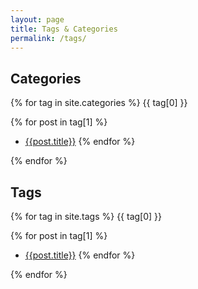 ```yaml
---
layout: page
title: Tags & Categories
permalink: /tags/
---
```


## Categories

{% for tag in site.categories %}
{{ tag[0] }}

  {% for post in tag[1] %}
  - [{{post.title}}]({{post.url}})
  {% endfor %}

{% endfor %}

## Tags

{% for tag in site.tags %}
{{ tag[0] }}

  {% for post in tag[1] %}
  - [{{post.title}}]({{post.url}})
  {% endfor %}

{% endfor %}